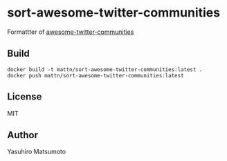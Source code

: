 # sort-awesome-twitter-communities

Formattter of [awesome-twitter-communities](https://github.com/mattn/awesome-twitter-communities)

## Build

```
docker build -t mattn/sort-awesome-twitter-communities:latest .
docker push mattn/sort-awesome-twitter-communities:latest
```

## License

MIT

## Author

Yasuhiro Matsumoto
